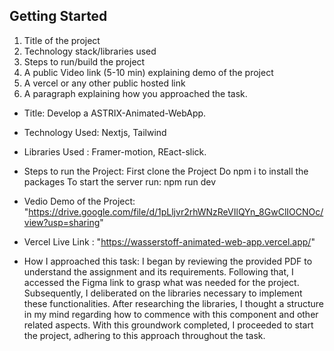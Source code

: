 ## Getting Started

1. Title of the project
2. Technology stack/libraries used
3. Steps to run/build the project
4. A public Video link (5-10 min) explaining demo of the project
5. A vercel or any other public hosted link
6. A paragraph explaining how you approached the task.

- Title: Develop a ASTRIX-Animated-WebApp.

- Technology Used: Nextjs, Tailwind

- Libraries Used : Framer-motion, REact-slick.

- Steps to run the Project:
  First clone the Project
  Do npm i to install the packages
  To start the server run: npm run dev

- Vedio Demo of the Project: "https://drive.google.com/file/d/1pLljvr2rhWNzReVIlQYn_8GwClIOCNOc/view?usp=sharing"

- Vercel Live Link : "https://wasserstoff-animated-web-app.vercel.app/"

- How I approached this task:
  I began by reviewing the provided PDF to understand the assignment and its requirements. Following that, I accessed the Figma link to grasp what was needed for the project. Subsequently, I deliberated on the libraries necessary to implement these functionalities. After researching the libraries, I thought a structure in my mind regarding how to commence with this component and other related aspects. With this groundwork completed, I proceeded to start the project, adhering to this approach throughout the task.
